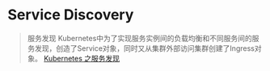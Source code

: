 # Service Discovery

> 服务发现
> Kubernetes中为了实现服务实例间的负载均衡和不同服务间的服务发现，创造了Service对象，同时又从集群外部访问集群创建了Ingress对象。
> [Kubernetes 之服务发现](https://link.segmentfault.com/?enc=MJm9Zu0j7W2wYTF5rndVGA%3D%3D.Vmt1vTNFKLdkHQq4vtLAJFJtHwsB5ztMxLDBYgQA9ovLUD1YBJLQAkdq%2B6py9RFozrt7QwsdzrEwgY71GeTy%2BpPJB%2BnLsDukpG7kGmtSqj0iRLzhnw61BSR760QUwMP6FpsOuiAvR3CqHLVN21iKnvfx9%2FFFS0xKO%2F0%2FbRY6uD8NdHNujJqxgmtfpOSpTn2QL%2BiXZdFxXUh8mxMjgeHPMB%2BlVlG2%2B9JMPUENfwBUGegyFpe4f3wx%2FVYevJJfB%2BoIUWZf8LbEER7kuBd4gxACTr7EcJkCnMyiisf%2BLAnn4rOHxwVXwDGg3b6KrLmck4B%2Be7z9pAIdQSr5yRJJP%2BHnnTHbyqDeB9FYZMmbGa60epw%3D)
